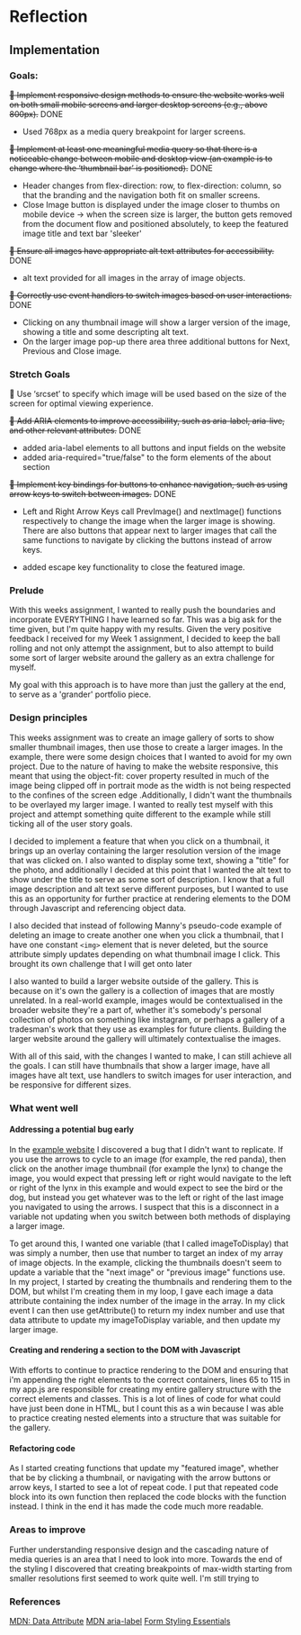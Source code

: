 # Reflection

## Implementation

### Goals:

~~🎯 Implement responsive design methods to ensure the website works well on both small mobile screens and larger desktop screens (e.g., above 800px).~~ DONE

- Used 768px as a media query breakpoint for larger screens.

~~🎯 Implement at least one meaningful media query so that there is a noticeable change between mobile and desktop view (an example is to change where the ‘thumbnail bar’ is positioned).~~ DONE

- Header changes from flex-direction: row, to flex-direction: column, so that the branding and the navigation both fit on smaller screens.
- Close Image button is displayed under the image closer to thumbs on mobile device -> when the screen size is larger, the button gets removed from the document flow and positioned absolutely, to keep the featured image title and text bar 'sleeker'

~~🎯 Ensure all images have appropriate alt text attributes for accessibility.~~ DONE

- alt text provided for all images in the array of image objects.

~~🎯 Correctly use event handlers to switch images based on user interactions.~~ DONE

- Clicking on any thumbnail image will show a larger version of the image, showing a title and some descripting alt text.
- On the larger image pop-up there area three additional buttons for Next, Previous and Close image.

### Stretch Goals

🏹 Use ‘srcset’ to specify which image will be used based on the size of the screen for optimal viewing experience.

~~🏹 Add ARIA elements to improve accessibility, such as aria-label, aria-live, and other relevant attributes.~~ DONE

- added aria-label elements to all buttons and input fields on the website
- added aria-required="true/false" to the form elements of the about section

~~🏹 Implement key bindings for buttons to enhance navigation, such as using arrow keys to switch between images.~~ DONE

- Left and Right Arrow Keys call PrevImage() and nextImage() functions respectively to change the image when the larger image is showing. There are also buttons that appear next to larger images that call the same functions to navigate by clicking the buttons instead of arrow keys.

- added escape key functionality to close the featured image.

### Prelude

With this weeks assignment, I wanted to really push the boundaries and incorporate EVERYTHING I have learned so far. This was a big ask for the time given, but I'm quite happy with my results. Given the very positive feedback I received for my Week 1 assignment, I decided to keep the ball rolling and not only attempt the assignment, but to also attempt to build some sort of larger website around the gallery as an extra challenge for myself.

My goal with this approach is to have more than just the gallery at the end, to serve as a 'grander' portfolio piece.

### Design principles

This weeks assignment was to create an image gallery of sorts to show smaller thumbnail images, then use those to create a larger images. In the example, there were some design choices that I wanted to avoid for my own project. Due to the nature of having to make the website responsive, this meant that using the object-fit: cover property resulted in much of the image being clipped off in portrait mode as the width is not being respected to the confines of the screen edge .Additionally, I didn't want the thumbnails to be overlayed my larger image. I wanted to really test myself with this project and attempt something quite different to the example while still ticking all of the user story goals.

I decided to implement a feature that when you click on a thumbnail, it brings up an overlay containing the larger resolution version of the image that was clicked on. I also wanted to display some text, showing a "title" for the photo, and additionally I decided at this point that I wanted the alt text to show under the title to serve as some sort of description. I know that a full image description and alt text serve different purposes, but I wanted to use this as an opportunity for further practice at rendering elements to the DOM through Javascript and referencing object data.

I also decided that instead of following Manny's pseudo-code example of deleting an image to create another one when you click a thumbnail, that I have one constant `<img>` element that is never deleted, but the source attribute simply updates depending on what thumbnail image I click. This brought its own challenge that I will get onto later

I also wanted to build a larger website outside of the gallery. This is because on it's own the gallery is a collection of images that are mostly unrelated. In a real-world example, images would be contextualised in the broader website they're a part of, whether it's somebody's personal collection of photos on something like instagram, or perhaps a gallery of a tradesman's work that they use as examples for future clients. Building the larger website around the gallery will ultimately contextualise the images.

With all of this said, with the changes I wanted to make, I can still achieve all the goals. I can still have thumbnails that show a larger image, have all images have alt text, use handlers to switch images for user interaction, and be responsive for different sizes.

### What went well

#### Addressing a potential bug early

In the [example website](https://image-galleryv2.vercel.app/) I discovered a bug that I didn't want to replicate. If you use the arrows to cycle to an image (for example, the red panda), then click on the another image thumbnail (for example the lynx) to change the image, you would expect that pressing left or right would navigate to the left or right of the lynx in this example and would expect to see the bird or the dog, but instead you get whatever was to the left or right of the last image you navigated to using the arrows. I suspect that this is a disconnect in a variable not updating when you switch between both methods of displaying a larger image.

To get around this, I wanted one variable (that I called imageToDisplay) that was simply a number, then use that number to target an index of my array of image objects. In the example, clicking the thumbnails doesn't seem to update a variable that the "next image" or "previous image" functions use. In my project, I started by creating the thumbnails and rendering them to the DOM, but whilst I'm creating them in my loop, I gave each image a data attribute containing the index number of the image in the array. In my click event I can then use getAttribute() to return my index number and use that data attribute to update my imageToDisplay variable, and then update my larger image.

#### Creating and rendering a section to the DOM with Javascript

With efforts to continue to practice rendering to the DOM and ensuring that i'm appending the right elements to the correct containers, lines 65 to 115 in my app.js are responsible for creating my entire gallery structure with the correct elements and classes. This is a lot of lines of code for what could have just been done in HTML, but I count this as a win because I was able to practice creating nested elements into a structure that was suitable for the gallery.

#### Refactoring code

As I started creating functions that update my "featured image", whether that be by clicking a thumbnail, or navigating with the arrow buttons or arrow keys, I started to see a lot of repeat code. I put that repeated code block into its own function then replaced the code blocks with the function instead. I think in the end it has made the code much more readable.

### Areas to improve

Further understanding responsive design and the cascading nature of media queries is an area that I need to look into more. Towards the end of the styling I discovered that creating breakpoints of max-width starting from smaller resolutions first seemed to work quite well. I'm still trying to

### References

[MDN: Data Attribute](https://developer.mozilla.org/en-US/docs/Web/HTML/Reference/Global_attributes/data-*)
[MDN aria-label](https://developer.mozilla.org/en-US/docs/Web/Accessibility/ARIA/Reference/Attributes/aria-label)
[Form Styling Essentials](https://www.youtube.com/watch?v=nuDpLN2dazU)
